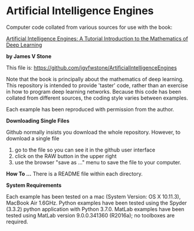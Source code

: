 # Artificial Intelligence Engines

Computer code collated from various sources for use with the book: 

[Artificial Intelligence Engines: A Tutorial Introduction to the Mathematics of Deep Learning](https://jim-stone.staff.shef.ac.uk/AIEngines/)
 
**by James V Stone**

This file is: https://github.com/jgvfwstone/ArtificialIntelligenceEngines

Note that the book is principally about the mathematics of deep learning.
This repository is intended to provide 'taster' code, rather than an exercise in how to program deep learning networks. Because this code has been collated from different sources, the coding style varies between examples.

Each example has been reproduced with permission from the author.

**Downloading Single Files**

Github normally insists you download the whole repository.
However, to download a single file
1) go to the file so you can see it in the github user interface 
2) click on the RAW button in the upper right
3) use the browser "save as ..." menu to save the file to your computer. 

**How To ...**
There is a README file within each directory. 

**System Requirements**

Each example has been tested on a mac (System Version:	OS X 10.11.3), MacBook Air 1.6GHz.
Python examples have been tested using the Spyder (3.3.2) python application with Python 3.7.0.
MatLab examples have been tested using MatLab version 9.0.0.341360 (R2016a); no toolboxes are required.

